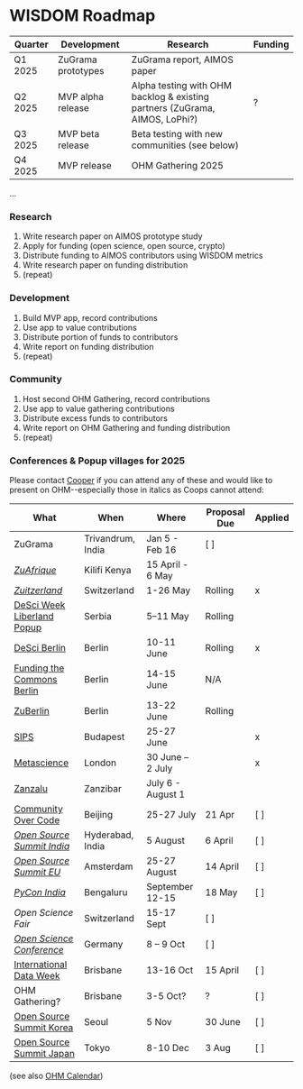 # WISDOM Roadmap

| Quarter | Development | Research | Funding |
| --- | --- | --- | --- |
| Q1 2025 | ZuGrama prototypes | ZuGrama report, AIMOS paper | 
| Q2 2025 | MVP alpha release | Alpha testing with OHM backlog & existing partners (ZuGrama, AIMOS, LoPhi?) | ? |
| Q3 2025 | MVP beta release | Beta testing with new communities (see below) |
| Q4 2025 | MVP release | OHM Gathering 2025 |
...

### Research
1. Write research paper on AIMOS prototype study
2. Apply for funding (open science, open source, crypto)
3. Distribute funding to AIMOS contributors using WISDOM metrics
4. Write research paper on funding distribution
5. (repeat)

### Development
1. Build MVP app, record contributions
2. Use app to value contributions
3. Distribute portion of funds to contributors
4. Write report on funding distribution
5. (repeat)

### Community
1. Host second OHM Gathering, record contributions
2. Use app to value gathering contributions
3. Distribute excess funds to contributors
4. Write report on OHM Gathering and funding distribution
5. (repeat)

### Conferences & Popup villages for 2025
Please contact [Cooper](mailto:cooper@openheartmind.org) if you can attend any of these and would like to present on OHM--especially those in italics as Coops cannot attend:

| What    | When | Where | Proposal Due | Applied |
| --- | --- | --- | --- | --- |
| ZuGrama | Trivandrum, India | Jan 5 - Feb 16 | [ ] |
| *[ZuAfrique](https://zuafrique.onrender.com/)* | Kilifi Kenya | 15 April - 6 May |  |
| *[Zuitzerland](https://zuitzerland.ch/)* | Switzerland | 1-26 May | Rolling |  x |
| [DeSci Week Liberland Popup](https://liberland.org/news/633-liberland-desci-despace-popup-city-a-month-long-exploration-of-innovation-and-freedom) | Serbia | 5–11 May | Rolling | |
| [DeSci Berlin](https://www.desci.berlin/) | Berlin | 10-11 June | Rolling |  x |
| [Funding the Commons Berlin](https://www.fundingthecommons.io/) | Berlin |  14-15 June |  N/A |
| [ZuBerlin](https://zuberlin.city/) | Berlin | 13-22 June | Rolling |
| [SIPS](https://www.improvingpsych.org/SIPS2025/) | Budapest | 25-27 June  |  | x |
| [Metascience](https://metascience.info/) | London | 30 June – 2 July | | x |
| [Zanzalu](https://lu.ma/1kzrdu3s) | Zanzibar | July 6 - August 1 | | |
| [Community Over Code](https://sessionize.com/communityovercode-asia-2025/) | Beijing | 25-27 July | 21 Apr | [ ] |
| *[Open Source Summit India](https://events.linuxfoundation.org/open-source-summit-india/)* | Hyderabad, India | 5 August | 6 April | [ ] |
| *[Open Source Summit EU](https://events.linuxfoundation.org/open-source-summit-europe/program/cfp/)* | Amsterdam | 25-27 August | 14 April | [ ] |
| *[PyCon India](https://in.pycon.org/2025/cfp/)* | Bengaluru | September 12-15 | 18 May | [ ] |
| *Open Science Fair* | Switzerland | 15-17 Sept | [ ] |
| *[Open Science Conference](https://www.open-science-conference.eu/)* | Germany | 8 – 9 Oct | [ ] |
| [International Data Week](https://idw2025.org/) | Brisbane | 13-16 Oct | 15 April | [ ] |
| OHM Gathering? | Brisbane | 3-5 Oct? | ? | [ ] |
| [Open Source Summit Korea](https://events.linuxfoundation.org/open-source-summit-india/) | Seoul | 5 Nov | 30 June | [ ] |
| [Open Source Summit Japan](https://events.linuxfoundation.org/open-source-summit-japan/) | Tokyo | 8-10 Dec | 3 Aug | [ ] |

(see also [OHM Calendar](https://calendar.google.com/calendar/u/0?cid=b3BlbmhlYXJ0bWluZC5vcmdAZ21haWwuY29t))
